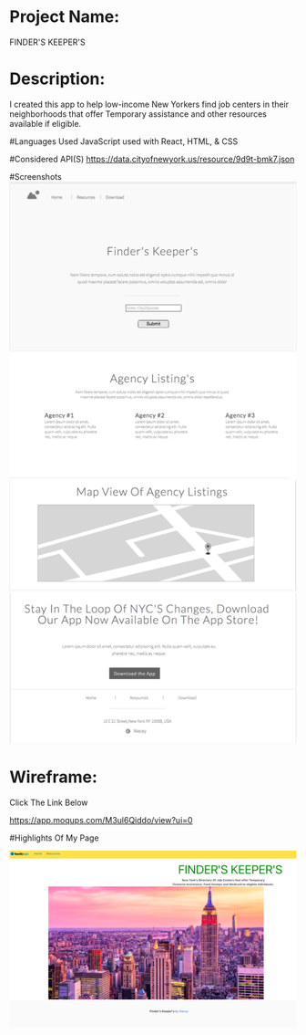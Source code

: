 # Project Name:
 FINDER'S KEEPER'S

# Description:
I created this app to help low-income New Yorkers find job centers in their neighborhoods that offer Temporary assistance and other resources available if eligible.

#Languages Used JavaScript used with React, HTML, & CSS

#Considered API(S)
 https://data.cityofnewyork.us/resource/9d9t-bmk7.json

#Screenshots 
![](/pics/LandingPage.png)
![](/pics/AgencyListing.png)
![](/pics/MapPage.png)
![](/pics/DownloadPage.png)
# Wireframe: 
Click The Link Below

https://app.moqups.com/M3ul6Qiddo/view?ui=0

#Highlights Of My Page 

![](/pics/project.png)

